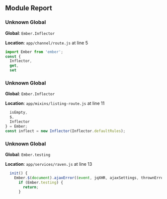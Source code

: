 ## Module Report
### Unknown Global

**Global**: `Ember.Inflector`

**Location**: `app/channel/route.js` at line 5

```js
import Ember from 'ember';
const {
  Inflector,
  get,
  set
```

### Unknown Global

**Global**: `Ember.Inflector`

**Location**: `app/mixins/listing-route.js` at line 11

```js
  isEmpty,
  $,
  Inflector
} = Ember;
const inflect = new Inflector(Inflector.defaultRules);
```

### Unknown Global

**Global**: `Ember.testing`

**Location**: `app/services/raven.js` at line 13

```js
  init() {
    Ember.$(document).ajaxError((event, jqXHR, ajaxSettings, thrownError) => {
      if (Ember.testing) {
        return;
      }
```
